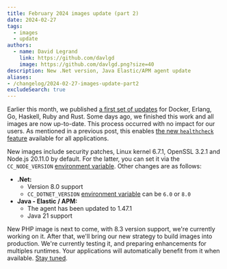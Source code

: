 ```yaml
---
title: February 2024 images update (part 2)
date: 2024-02-27
tags:
  - images
  - update
authors:
  - name: David Legrand
    link: https://github.com/davlgd
    image: https://github.com/davlgd.png?size=40
description: New .Net version, Java Elastic/APM agent update
aliases:
- /changelog/2024-02-27-images-update-part2
excludeSearch: true
---
```


Earlier this month, we published [a first set of updates](../02-02-images-update) for Docker, Erlang, Go, Haskell, Ruby and Rust. Some days ago, we finished this work and all images are now up-to-date. This process occurred with no impact for our users. As mentioned in a previous post, this enables [the new `healthcheck` feature](../02-26-healthcheck-for-everyone) available for all applications.

New images include security patches, Linux kernel 6.7.1, OpenSSL 3.2.1 and Node.js 20.11.0 by default. For the latter, you can set it via the `CC_NODE_VERSION` [environment variable](/doc/reference/reference-environment-variables/#commons-to-all-applications). Other changes are as follows:

* **.Net:**
  * Version 8.0 support
  * `CC_DOTNET_VERSION` [environment variable](/doc/reference/reference-environment-variables/#net) can be `6.0` or `8.0`
* **Java - Elastic / APM:**
  * The agent has been updated to 1.47.1
  * Java 21 support

New PHP image is next to come, with 8.3 version support, we're currently working on it. After that, we'll bring our new strategy to build images into production. We're currently testing it, and preparing enhancements for multiples runtimes. Your applications will automatically benefit from it when available. [Stay tuned](/changelog/index.xml).

